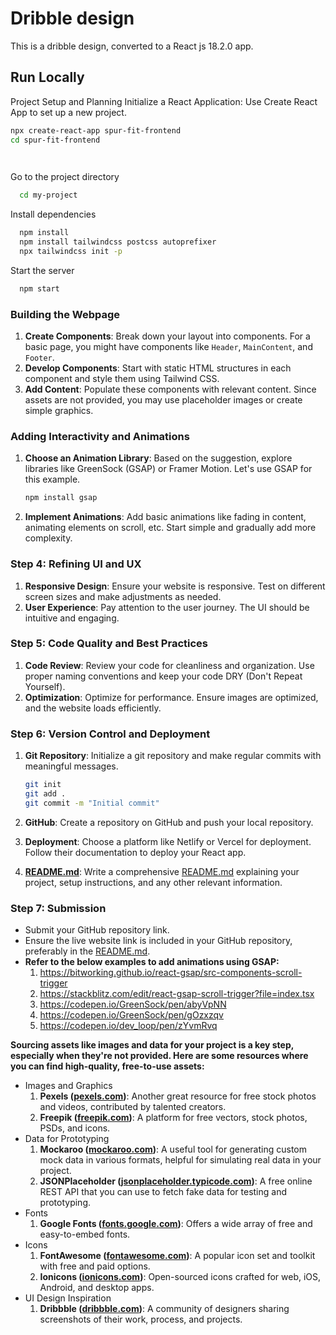 
# Dribble design

This is a dribble design, converted to a React js 18.2.0 app.  

## Run Locally 

Project Setup and Planning 
Initialize a React Application: Use Create React App to set up a new project.


```bash 
npx create-react-app spur-fit-frontend
cd spur-fit-frontend

  
```

Go to the project directory

```bash
  cd my-project
```

Install dependencies

```bash
  npm install 
  npm install tailwindcss postcss autoprefixer
  npx tailwindcss init -p

```

Start the server

```bash
  npm start
```

### Building the Webpage

1. **Create Components**: Break down your layout into components. For a basic page, you might have components like `Header`, `MainContent`, and `Footer`.
2. **Develop Components**: Start with static HTML structures in each component and style them using Tailwind CSS.
3. **Add Content**: Populate these components with relevant content. Since assets are not provided, you may use placeholder images or create simple graphics. 

### Adding Interactivity and Animations

1. **Choose an Animation Library**: Based on the suggestion, explore libraries like GreenSock (GSAP) or Framer Motion. Let's use GSAP for this example.
    
    ```bash
    npm install gsap
    
    ```
    
2. **Implement Animations**: Add basic animations like fading in content, animating elements on scroll, etc. Start simple and gradually add more complexity.

### Step 4: Refining UI and UX

1. **Responsive Design**: Ensure your website is responsive. Test on different screen sizes and make adjustments as needed.
2. **User Experience**: Pay attention to the user journey. The UI should be intuitive and engaging.

### Step 5: Code Quality and Best Practices

1. **Code Review**: Review your code for cleanliness and organization. Use proper naming conventions and keep your code DRY (Don't Repeat Yourself).
2. **Optimization**: Optimize for performance. Ensure images are optimized, and the website loads efficiently.
### Step 6: Version Control and Deployment

1. **Git Repository**: Initialize a git repository and make regular commits with meaningful messages.
    
    ```bash
    git init
    git add .
    git commit -m "Initial commit"
    
    ```
    
2. **GitHub**: Create a repository on GitHub and push your local repository.
3. **Deployment**: Choose a platform like Netlify or Vercel for deployment. Follow their documentation to deploy your React app.
4. **[README.md](http://readme.md/)**: Write a comprehensive [README.md](http://readme.md/) explaining your project, setup instructions, and any other relevant information.

### Step 7: Submission

- Submit your GitHub repository link.
- Ensure the live website link is included in your GitHub repository, preferably in the [README.md](http://readme.md/). 
- **Refer to the below examples to add animations using GSAP:**
    1. https://bitworking.github.io/react-gsap/src-components-scroll-trigger
    2. https://stackblitz.com/edit/react-gsap-scroll-trigger?file=index.tsx
    3. https://codepen.io/GreenSock/pen/abyVpNN
    4. https://codepen.io/GreenSock/pen/gOzxzqv
    5. https://codepen.io/dev_loop/pen/zYvmRvq 

**Sourcing assets like images and data for your project is a key step, especially when they're not provided. Here are some resources where you can find high-quality, free-to-use assets:**

- Images and Graphics
    1. **Pexels ([pexels.com](https://www.pexels.com/))**: Another great resource for free stock photos and videos, contributed by talented creators.
    2. **Freepik ([freepik.com](https://www.freepik.com/))**: A platform for free vectors, stock photos, PSDs, and icons.
- Data for Prototyping
    1. **Mockaroo ([mockaroo.com](https://www.mockaroo.com/))**: A useful tool for generating custom mock data in various formats, helpful for simulating real data in your project.
    2. **JSONPlaceholder ([jsonplaceholder.typicode.com](https://jsonplaceholder.typicode.com/))**: A free online REST API that you can use to fetch fake data for testing and prototyping.
- Fonts
    1. **Google Fonts ([fonts.google.com](https://fonts.google.com/))**: Offers a wide array of free and easy-to-embed fonts.
- Icons
    1. **FontAwesome ([fontawesome.com](https://fontawesome.com/))**: A popular icon set and toolkit with free and paid options.
    2. **Ionicons ([ionicons.com](https://ionicons.com/))**: Open-sourced icons crafted for web, iOS, Android, and desktop apps.
- UI Design Inspiration
    1. **Dribbble ([dribbble.com](https://dribbble.com/))**: A community of designers sharing screenshots of their work, process, and projects.